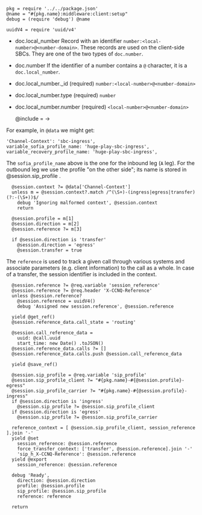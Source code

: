     pkg = require '../../package.json'
    @name = "#{pkg.name}:middleware:client:setup"
    debug = (require 'debug') @name

    uuidV4 = require 'uuid/v4'

* doc.local_number Record with an identifier `number:<local-number>@<number-domain>`. These records are used on the client-side SBCs. They are one of the two types of `doc.number`.
* doc.number If the identifier of a number contains a `@` character, it is a `doc.local_number`.
* doc.local_number._id (required) `number:<local-number>@<number-domain>`
* doc.local_number.type (required) `number`
* doc.local_number.number (required) `<local-number>@<number-domain>`

    @include = ->

For example, in `@data` we might get:

```
'Channel-Context': 'sbc-ingress',
variable_sofia_profile_name: 'huge-play-sbc-ingress',
variable_recovery_profile_name: 'huge-play-sbc-ingress',
```

The `sofia_profile_name` above is the one for the inbound leg (`A` leg). For the outbound leg we use the profile "on the other side"; its name is stored in  @session.sip_profile .

      @session.context ?= @data['Channel-Context']
      unless m = @session.context?.match /^(\S+)-(ingress|egress|transfer)(?:-(\S+))$/
        debug 'Ignoring malformed context', @session.context
        return

      @session.profile = m[1]
      @session.direction = m[2]
      @session.reference ?= m[3]

      if @session.direction is 'transfer'
        @session.direction = 'egress'
        @session.transfer = true

The `reference` is used to track a given call through various systems and associate parameters (e.g. client information) to the call as a whole.
In case of a transfer, the session identifier is included in the context.

      @session.reference ?= @req.variable 'session_reference'
      @session.reference ?= @req.header 'X-CCNQ-Reference'
      unless @session.reference?
        @session.reference = uuidV4()
        debug 'Assigned new session.reference', @session.reference

      yield @get_ref()
      @session.reference_data.call_state = 'routing'

      @session.call_reference_data =
        uuid: @call.uuid
        start_time: new Date() .toJSON()
      @session.reference_data.calls ?= []
      @session.reference_data.calls.push @session.call_reference_data

      yield @save_ref()

      @session.sip_profile = @req.variable 'sip_profile'
      @session.sip_profile_client ?= "#{pkg.name}-#{@session.profile}-egress"
      @session.sip_profile_carrier ?= "#{pkg.name}-#{@session.profile}-ingress"
      if @session.direction is 'ingress'
        @session.sip_profile ?= @session.sip_profile_client
      if @session.direction is 'egress'
        @session.sip_profile ?= @session.sip_profile_carrier

      reference_context = [ @session.sip_profile_client, session_reference ].join '-'
      yield @set
        session_reference: @session.reference
        force_transfer_context: ['transfer', @session.reference].join '-'
        'sip_h_X-CCNQ-Reference': @session.reference
      yield @export
        session_reference: @session.reference

      debug 'Ready',
        direction: @session.direction
        profile: @session.profile
        sip_profile: @session.sip_profile
        reference: reference

      return
